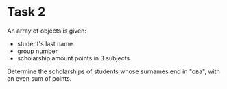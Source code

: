 # Task 2

An array of objects is given:

- student's last name
- group number
- scholarship amount points in 3 subjects

Determine the scholarships of students whose surnames end in "ова", with an even
sum of points.
